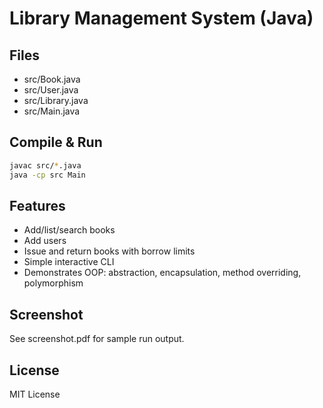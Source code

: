# Library Management System (Java)

## Files
- src/Book.java
- src/User.java
- src/Library.java
- src/Main.java

## Compile & Run
```bash
javac src/*.java
java -cp src Main
```

## Features
- Add/list/search books
- Add users
- Issue and return books with borrow limits
- Simple interactive CLI
- Demonstrates OOP: abstraction, encapsulation, method overriding, polymorphism

## Screenshot
See screenshot.pdf for sample run output.

## License
MIT License
